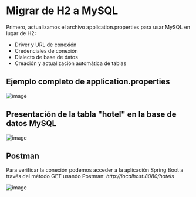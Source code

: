 # Migrar de H2 a MySQL
Primero, actualizamos el archivo application.properties para usar MySQL en lugar de H2: 
- Driver y URL de conexión
- Credenciales de conexión
- Dialecto de base de datos
- Creación y actualización automática de tablas
## Ejemplo completo de application.properties

![image](https://github.com/Kss21ch/Cambio-de-base-de-datos/assets/147552972/d65e861e-3bda-4778-9361-07aaa32444b5)

## Presentación de la tabla "hotel" en la base de datos MySQL
![image](https://github.com/Kss21ch/Cambio-de-base-de-datos/assets/147552972/41f449a0-9d2d-4860-bc96-706a7140d1e0)

## Postman 
Para verificar la conexión podemos acceder a la aplicación Spring Boot a través del método GET usando Postman: *http://localhost:8080/hotels*

![image](https://github.com/Kss21ch/Cambio-de-base-de-datos/assets/147552972/f86586ac-c82f-403d-b97e-8d02e41b73a7)
